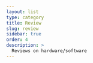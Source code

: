 ```yaml
---
layout: list
type: category
title: Review
slug: review
sidebar: true
order: 4
description: >
  Reviews on hardware/software
---
```

